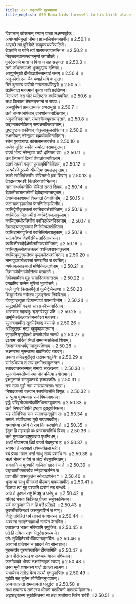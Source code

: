```yaml
---
title: ०५० गङ्गातीरे गुहसमागमः
title_english: 050 Rama bids farewell to his birth place

---
```

<div class="audioEmbed"  caption="श्रीराम-हरिसीताराममूर्ति-घनपाठिभ्यां वचनम्" src="https://archive.org/download/Ramayana-recitation-Sriram-harisItArAmamUrti-Ghanapaati-v2/Kanda_2/Kanda_2_AYK-050-Gangatheere_Guhasamagamaha.mp3"></div>

  
विशालान् कोसलान् रम्यान् यात्वा लक्ष्मणपूर्वजः।  
अयोध्याभिमुखो धीमान् प्राञ्जलिर्वाक्यमब्रवीत् ॥ 2.50.1 ॥   
आपृच्छे त्वां पुरिश्रेष्ठे काकुत्स्थपरिपालिते।  
दैवतानि च यानि त्वां पालयन्त्यावसन्ति च ॥ 2.50.2 ॥   
निवृत्तवनवासस्त्वामनृणो जगतीपतेः।  
पुनर्द्रक्ष्यामि मात्रा च पित्रा च सह सङ्गतः ॥ 2.50.3 ॥   
ततो रुधिरताम्राक्षो भुजमुद्यम्य दक्षिणम्।  
अश्रुपूर्णमुखो दीनोऽब्रवीज्जानपदं जनम् ॥ 2.50.4 ॥   
अनुक्रोशो दया चैव यथार्हं मयि वः कृतः।  
चिरं दुःखस्य पापीयो गम्यतामर्थसिद्धये ॥ 2.50.5 ॥   
तेऽभिवाद्य महात्मानं कृत्वा चापि प्रदक्षिणम्।  
विलपन्तो नरा घोरं व्यतिष्ठन्त क्वचित्क्वचित् ॥ 2.50.6 ॥   
तथा विलपतां तेषामतृप्तानां च राघवः।  
अचक्षुर्विषयं प्रायाद्यथार्कः क्षणदामुखे ॥ 2.50.7 ॥   
ततो धान्यधनोपेतान् दानशीनजनाञ्छिवान्।  
अकुतश्चिद्भयान् रम्यांश्चैत्ययूपसमावृतान् ॥ 2.50.8 ॥   
उद्यानाम्रवणोपेतान् सम्पन्नसलिलाशयान्।  
तुष्टपुष्टजनाकीर्णान् गोकुलाकुलसेवितान् ॥ 2.50.9 ॥   
लक्षणीयान् नरेन्द्राणां ब्रह्मघोषाभिनादितान्।  
रथेन पुरुषव्याघ्रः कोसलानत्यवर्त्तत ॥ 2.50.10 ॥   
मध्येन मुदितं स्फीतं रम्योद्यानसमाकुलम्।  
राज्यं भोग्यं नरेन्द्राणां ययौ धृतिमतां वरः ॥ 2.50.11 ॥   
तत्र त्रिपथगां दिव्यां शिवतोयामशैवलाम्।  
ददर्श राघवो गङ्गां पुण्यामृषिनिषेविताम् ॥ 2.50.12 ॥   
आश्रमैरविदूरस्थैः श्रीमद्भिः समलङ्कृताम्।  
काले सरोभिर्हृष्टाभिः सेविताम्भो ह्रदां शिवाम् ॥ 2.50.13 ॥   
देवदानवगन्धर्वैः किन्नरैरुपशोभिताम्।  
नानागन्धर्वपत्नीभिः सेवितां सततं शिवाम् ॥ 2.50.14 ॥   
देवाक्रीडाशताकीर्णां देवो़द्यानशतायुताम्।  
देवार्थमाकाशगमां विख्यातां देवपद्मिनीम् ॥ 2.50.15 ॥   
जलाघाताट्टहासोग्रां फेननिर्मलहासिनीम्।  
क्वचिद्वेणीकृतजलां क्वचिदावर्त्तशोभिताम् ॥ 2.50.16 ॥   
क्वचित्स्तिमितगम्भीरां क्वचिद्वेगजलाकुलाम्।  
क्वचिद्गम्भीरनिर्घोषां क्वचिद्भैरवनिस्वनाम् ॥ 2.50.17 ॥   
देवसङ्घाप्लुतजलां निर्मलोत्पलशोभिताम्।  
क्वचिदाभोगपुलिनां क्वचिन्निर्मलवालुकाम् ॥ 2.50.18 ॥   
सदामत्तैश्च विहगैरभिसन्नादितान्तराम्।  
क्वचित्तीररुहैर्वृक्षैर्मालाभिरुपशोभिताम् ॥ 2.50.19 ॥   
क्वचित्फुल्लोत्पलच्छन्नां क्वचित्पद्मवनाकुलाम्।  
क्वचित्कुमुदषण्डैश्च कुड्मलैरुपशोभिताम् ॥ 2.50.20 ॥   
नानापुष्परजोध्वस्तां समदामिव च क्वचित्।  
व्यपेतमलसङ्घातां मणिनिर्मलदर्शनाम् ॥ 2.50.21 ॥   
दिशागजैर्वनगजैर्मत्तैश्च वरवारणैः।  
देवोपवाह्यैश्च मुहुः सन्नादितवनान्तराम् ॥ 2.50.22 ॥   
प्रमदामिव यत्नेन भूषितां भूषणोत्तमैः।  
फलैः पुष्पैः किसलयैर्वृतां गुल्मैर्द्विजैस्तथा ॥ 2.50.23 ॥   
शिंशुमारैश्च नक्रैश्च भुजङ्गैश्च निषेविताम्।  
विष्णुपादच्युतां दिव्यामपापां पापनाशिनीम् ॥ 2.50.24 ॥   
समुद्रमहिषीं गङ्गां सारसक्रौञ्चनादिताम्।  
आससाद महाबाहुः श्रृङ्गवेरपुरं प्रति ॥ 2.50.25 ॥   
तामूर्मिकलिलावर्त्तामन्ववेक्ष्य महारथः।  
सुमन्त्रमब्रवीत् सूतमिहैवाद्य वसामहे ॥ 2.50.26 ॥   
अविदूरादयं नद्या बहुपुष्पप्रवालवान्।  
सुमहानिङ्गुदीवृक्षो वसामोऽत्रैव सारथे ॥ 2.50.27 ॥   
द्रक्ष्यामः सरितां श्रेष्ठां सम्मान्यसलिलां शिवाम्।  
देवदानवगन्धर्वमृगमानुषपक्षिणाम् ॥ 2.50.28 ॥   
लक्ष्मणश्च सुमन्त्रश्च बाढमित्येव राघवम्।  
उक्त्वा तमिङ्गुदीवृक्षं तदोपययतुर्हयैः ॥ 2.50.29 ॥   
रामोऽभियाय तं रम्यं वृक्षमिक्ष्वाकुनन्दनः।  
रथादवातरत्तस्मात् सभार्यः सहलक्ष्मणः ॥ 2.50.30 ॥   
सुमन्त्रोप्यवतीर्य्या स्मान्मोनचयित्वा हयोत्तमान्।  
वृक्षमूलगतं राममुपतस्थे कृताञ्जलिः ॥ 2.50.31 ॥   
तत्र राजा गुहो नाम रामस्यात्मसमः सखा।  
निषादजात्यो बलवान् स्थपतिश्चेति विश्रुतः ॥ 2.50.32 ॥   
स श्रुत्वा पुरुषव्याघ्रं रामं विषयमागतम्।  
वृद्धैः परिवृतोऽमात्यैर्ज्ञातिभिश्चाप्युपागतः ॥ 2.50.33 ॥   
ततो निषादाधिपतिं दृष्ट्वा दूरादुपस्थितम्।  
सह सौमित्रिणा रामः समागच्छद्गुहेन सः ॥ 2.50.34 ॥   
तमार्तः संपरिष्वज्य गुहो राघवमब्रवीत्।  
यथायोध्या तथेयं ते राम किं करवाणि ते ॥ 2.50.35 ॥   
ईदृशं हि महाबाहो कः प्राप्स्यत्यतिथिं प्रियम् ॥ 2.50.36 ॥   
ततो गुणवदन्नाद्यमुपादाय पृथग्विधम्।  
अर्ध्यं चोपानयत् क्षिप्रं वाक्यं चेदमुवाच ह ॥ 2.50.37 ॥   
स्वागतं ते महाबाहो तवेयमखिला मही।  
वयं प्रेष्या भवान् भर्त्ता साधु राज्यं प्रशाधि नः ॥ 2.50.38 ॥   
भक्ष्यं भोज्यं च पेयं च लेह्यं चेदमुपस्थितम्।  
शयनानि च मुख्यानि वाजिनां खादनं च ते ॥ 2.50.39 ॥   
पद्भ्यामभिगमाच्चैव स्नेहसन्दर्शनेन च।  
प्रशाधीति वाक्यकृतेन स्नेहप्रदर्शनेन \* ॥ 2.50.40 ॥   
भुजाभ्यां साधु पीनाभ्यां पीडयन् वाक्यमब्रवीत् ॥ 2.50.41 ॥   
दिष्ट्या त्वां गुह पश्यामि ह्यरोगं सह बान्धवैः।  
अपि ते कुशलं राष्ट्रे मित्रेषु च धनेषु च ॥ 2.50.42 ॥   
यत्त्विदं भवता किञ्चित् प्रीत्या समुपकल्पितम्।  
सर्वं तदनुजानामि न हि वर्त्ते प्रतिग्रहे ॥ 2.50.43 ॥   
कुशचीराजिनधरं फलमूलाशिनं च माम्।  
विद्धि प्रणिहितं धर्मे तापसं वनगोचरम् ॥ 2.50.44 ॥   
अश्वानां खादनेनाहमर्थी नान्येन केनचित्।  
एतावतात्र भवता भविष्यामि सुपूजितः ॥ 2.50.45 ॥   
एते हि दयिता राज्ञः पितुर्दशरथस्य मे।  
एतैः सुविहितैरश्वैर्भविष्याम्यहमर्चितः ॥ 2.50.46 ॥   
अश्वानां प्रतिपानं च खादनं चैव सोन्वशात्।  
गुहस्तत्रैव पुरुषांस्त्वरितं दीयतामिति ॥ 2.50.47 ॥   
ततश्चीरोत्तरासङ्गः सन्ध्यामन्वास्य पश्चिमाम्।  
जलमेवाददे भोज्यं लक्ष्मणेनाहृतं स्वयम् ॥ 2.50.48 ॥   
तस्य भूमौ शयानस्य पादौ प्रक्षाल्य लक्ष्मणः।  
सभार्यस्य ततोऽभ्येत्य तस्थौ वृक्षमुपाश्रितः ॥ 2.50.49 ॥   
गुहोपि सह सूतेन सौमित्रिमनुभाषयन्।  
अन्वजाग्रत्ततो राममप्रमत्तो धनुर्द्धरः ॥ 2.50.50 ॥   
तथा शयानस्य ततोऽस्य धीमतो यशस्विनो दाशरथेर्महात्मनः।  
अदृष्टदुःखस्य सुखोचितस्य सा तदा व्यतीयाय चिरेण शर्वरी ॥ 2.50.51 ॥   